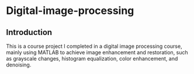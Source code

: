 # Digital-image-processing
## Introduction
This is a course project I completed in a digital image processing course, mainly using MATLAB to achieve image enhancement and restoration, such as grayscale changes, histogram equalization, color enhancement, and denoising.

